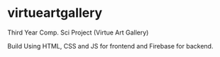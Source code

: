 # virtueartgallery

Third Year Comp. Sci Project (Virtue Art Gallery)

Build Using HTML, CSS and JS for frontend and Firebase for backend.
